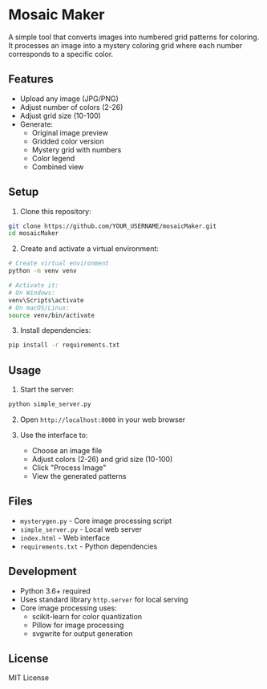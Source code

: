 # Mosaic Maker

A simple tool that converts images into numbered grid patterns for coloring. It processes an image into a mystery coloring grid where each number corresponds to a specific color.

## Features

- Upload any image (JPG/PNG)
- Adjust number of colors (2-26)
- Adjust grid size (10-100)
- Generate:
  - Original image preview
  - Gridded color version
  - Mystery grid with numbers
  - Color legend
  - Combined view

## Setup

1. Clone this repository:
```bash
git clone https://github.com/YOUR_USERNAME/mosaicMaker.git
cd mosaicMaker
```

2. Create and activate a virtual environment:
```bash
# Create virtual environment
python -m venv venv

# Activate it:
# On Windows:
venv\Scripts\activate
# On macOS/Linux:
source venv/bin/activate
```

3. Install dependencies:
```bash
pip install -r requirements.txt
```

## Usage

1. Start the server:
```bash
python simple_server.py
```

2. Open `http://localhost:8000` in your web browser

3. Use the interface to:
   - Choose an image file
   - Adjust colors (2-26) and grid size (10-100)
   - Click "Process Image"
   - View the generated patterns

## Files

- `mysterygen.py` - Core image processing script
- `simple_server.py` - Local web server
- `index.html` - Web interface
- `requirements.txt` - Python dependencies

## Development

- Python 3.6+ required
- Uses standard library `http.server` for local serving
- Core image processing uses:
  - scikit-learn for color quantization
  - Pillow for image processing
  - svgwrite for output generation

## License

MIT License 